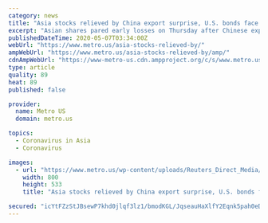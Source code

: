 ```yaml
---
category: news
title: "Asia stocks relieved by China export surprise, U.S. bonds face debt flood"
excerpt: "Asian shares pared early losses on Thursday after Chinese exports proved far stronger than even bulls had imagined, while U.S. bond investors were still daunted by the staggering amount of new debt set to be sold in coming weeks."
publishedDateTime: 2020-05-07T03:34:00Z
webUrl: "https://www.metro.us/asia-stocks-relieved-by/"
ampWebUrl: "https://www.metro.us/asia-stocks-relieved-by/amp/"
cdnAmpWebUrl: "https://www-metro-us.cdn.ampproject.org/c/s/www.metro.us/asia-stocks-relieved-by/amp/"
type: article
quality: 89
heat: 89
published: false

provider:
  name: Metro US
  domain: metro.us

topics:
  - Coronavirus in Asia
  - Coronavirus

images:
  - url: "https://www.metro.us/wp-content/uploads/Reuters_Direct_Media/USOnlineReportBusinessNews/tagreuters.com2020binary_LYNXMPEG46001-BASEIMAGE.jpg"
    width: 800
    height: 533
    title: "Asia stocks relieved by China export surprise, U.S. bonds face debt flood"

secured: "icYtFZzStJBsewP7khd0jlqf3lz1/bmodKGL/JqseauHaXlfY2Eqnk5pah0eDYc3mwtHpPejmmGxK9DVHqJk92F+usrVrpJS5k2lsE7yrCgqWR0ApvTDhPuL6wiIbPj0NAZUgWWZofOghcybyleMbaNAj8UUBVSEyoveEerdD5Kdy9f28hmOAue/X7uPSvJNF+qMvtZ/HZimOwRWCQDfZuBTKF4to/hyYuWHRiWDpAJG4379vsX+7h4VSb6TaBD/5g9v/T2fPeHuOYeKLt72IgA3EsmWTGLG/7Y1Hjs5YddsMLPMWMSEPpalna0QIOkc;+lY1w4D7j4W6qshf6796Iw=="
---
```


